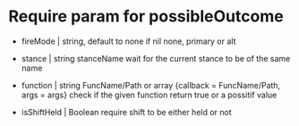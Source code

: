 # Require param for possibleOutcome

* fireMode | string, default to none if nil
none, primary or alt

* stance | string stanceName
wait for the current stance to be of the same name

* function | string FuncName/Path or array {callback = FuncName/Path, args = args}
check if the given function return true or a possitif value

* isShiftHeld | Boolean
require shift to be either held or not